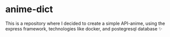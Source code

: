 # anime-dict
This is a repository where I decided to create a simple API-anime, using the express framework, technologies like docker, and postegresql database
✨
